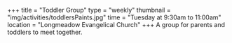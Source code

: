 +++
title = "Toddler Group"
type = "weekly"
thumbnail = "img/activities/toddlersPaints.jpg"
time = "Tuesday at 9:30am to 11:00am"
location = "Longmeadow Evangelical Church"
+++
A group for parents and toddlers to meet together.
